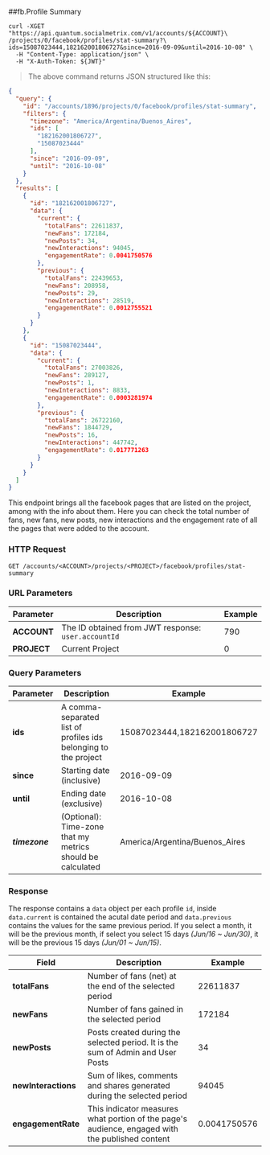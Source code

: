 ##fb.Profile Summary 
```shell
curl -XGET "https://api.quantum.socialmetrix.com/v1/accounts/${ACCOUNT}\
/projects/0/facebook/profiles/stat-summary?\
ids=15087023444,182162001806727&since=2016-09-09&until=2016-10-08" \
  -H "Content-Type: application/json" \
  -H "X-Auth-Token: ${JWT}"
```

> The above command returns JSON structured like this:

```json
{
  "query": {
    "id": "/accounts/1896/projects/0/facebook/profiles/stat-summary",
    "filters": {
      "timezone": "America/Argentina/Buenos_Aires",
      "ids": [
        "182162001806727",
        "15087023444"
      ],
      "since": "2016-09-09",
      "until": "2016-10-08"
    }
  },
  "results": [
    {
      "id": "182162001806727",
      "data": {
        "current": {
          "totalFans": 22611837,
          "newFans": 172184,
          "newPosts": 34,
          "newInteractions": 94045,
          "engagementRate": 0.0041750576
        },
        "previous": {
          "totalFans": 22439653,
          "newFans": 208958,
          "newPosts": 29,
          "newInteractions": 28519,
          "engagementRate": 0.0012755521
        }
      }
    },
    {
      "id": "15087023444",
      "data": {
        "current": {
          "totalFans": 27003826,
          "newFans": 289127,
          "newPosts": 1,
          "newInteractions": 8833,
          "engagementRate": 0.0003281974
        },
        "previous": {
          "totalFans": 26722160,
          "newFans": 1844729,
          "newPosts": 16,
          "newInteractions": 447742,
          "engagementRate": 0.017771263
        }
      }
    }
  ]
}
```

This endpoint brings all the facebook pages that are listed on the project, among with the info about them. Here you can check the total number of fans, new fans, new posts, new interactions and the engagement rate of all the pages that were added to the account.

### HTTP Request

`GET /accounts/<ACCOUNT>/projects/<PROJECT>/facebook/profiles/stat-summary`

### URL Parameters

Parameter | Description | Example
--------- | ----------- | -----------
**ACCOUNT** | The ID obtained from JWT response: `user.accountId` | 790
**PROJECT** | Current Project | 0

### Query Parameters

Parameter | Description | Example
--------- | ----------- | -----------
**ids** | A comma-separated list of profiles ids belonging to the project | 15087023444,182162001806727
**since** | Starting date (inclusive) | 2016-09-09
**until** | Ending date (exclusive) | 2016-10-08
***timezone*** | (Optional): Time-zone that my metrics should be calculated | America/Argentina/Buenos_Aires

### Response

The response contains a `data` object per each profile `id`, inside `data.current` is contained the acutal date period and `data.previous` contains the values for the same previous period. If you select a month, it will be the previous month, if select you select 15 days *(Jun/16 ~ Jun/30)*, it will be the previous 15 days *(Jun/01 ~ Jun/15)*. 

Field | Description | Example
--------- | ----------- | -----------
**totalFans** | Number of fans (net) at the end of the selected period | 22611837
**newFans** | Number of fans gained in the selected period | 172184
**newPosts** | Posts created during the selected period. It is the sum of Admin and User Posts | 34
**newInteractions** | Sum of likes, comments and shares generated during the selected period | 94045
**engagementRate** | This indicator measures what portion of the page's audience, engaged with the published content | 0.0041750576

